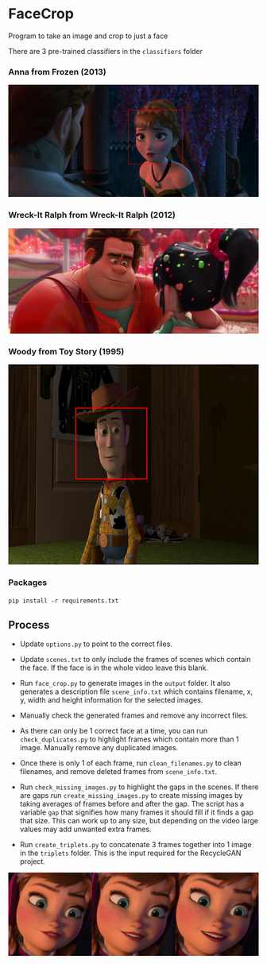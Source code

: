 # FaceCrop

Program to take an image and crop to just a face

There are 3 pre-trained classifiers in the `classifiers` folder

### Anna from Frozen (2013)

![Anna](images/anna.png)

### Wreck-It Ralph from Wreck-It Ralph (2012)

![Anna](images/ralph.png)

### Woody from Toy Story (1995)

![Anna](images/woody.png)

### Packages

`pip install -r requirements.txt`

## Process

- Update `options.py` to point to the correct files.

- Update `scenes.txt` to only include the frames of scenes which contain the face. If the face is in the whole video leave this blank.

- Run `face_crop.py` to generate images in the `output` folder.  It also generates a description file `scene_info.txt` which contains filename, x, y, width and height information for the selected images.

- Manually check the generated frames and remove any incorrect files.

- As there can only be 1 correct face at a time, you can run `check_duplicates.py` to highlight frames which contain more than 1 image. Manually remove any duplicated images.

- Once there is only 1 of each frame, run `clean_filenames.py` to clean filenames, and remove deleted frames from `scene_info.txt`.

- Run `check_missing_images.py` to highlight the gaps in the scenes. If there are gaps run `create_missing_images.py` to create missing images by taking averages of frames before and after the gap.  The script has a variable `gap` that signifies how many frames it should fill if it finds a gap that size. This can work up to any size, but depending on the video large values may add unwanted extra frames.

- Run `create_triplets.py` to concatenate 3 frames together into 1 image in the `triplets` folder.  This is the input required for the RecycleGAN project.

![Triplets](images/triplets.png)
